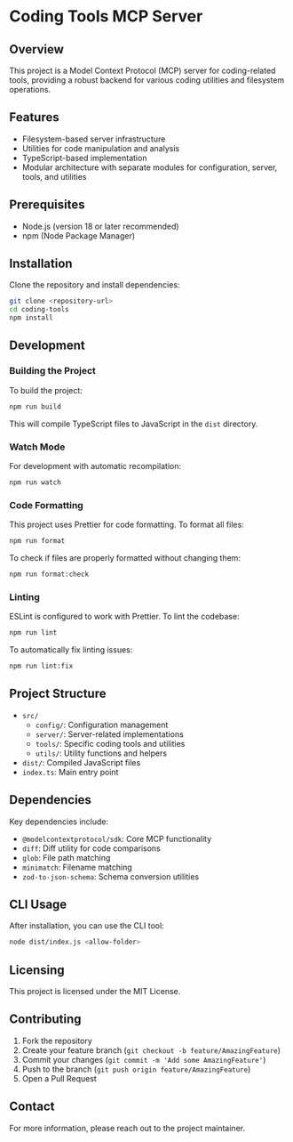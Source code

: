# Coding Tools MCP Server

## Overview

This project is a Model Context Protocol (MCP) server for coding-related tools, providing a robust backend for various coding utilities and filesystem operations.

## Features

- Filesystem-based server infrastructure
- Utilities for code manipulation and analysis
- TypeScript-based implementation
- Modular architecture with separate modules for configuration, server, tools, and utilities

## Prerequisites

- Node.js (version 18 or later recommended)
- npm (Node Package Manager)

## Installation

Clone the repository and install dependencies:

```bash
git clone <repository-url>
cd coding-tools
npm install
```

## Development

### Building the Project

To build the project:

```bash
npm run build
```

This will compile TypeScript files to JavaScript in the `dist` directory.

### Watch Mode

For development with automatic recompilation:

```bash
npm run watch
```

### Code Formatting

This project uses Prettier for code formatting. To format all files:

```bash
npm run format
```

To check if files are properly formatted without changing them:

```bash
npm run format:check
```

### Linting

ESLint is configured to work with Prettier. To lint the codebase:

```bash
npm run lint
```

To automatically fix linting issues:

```bash
npm run lint:fix
```

## Project Structure

- `src/`
  - `config/`: Configuration management
  - `server/`: Server-related implementations
  - `tools/`: Specific coding tools and utilities
  - `utils/`: Utility functions and helpers
- `dist/`: Compiled JavaScript files
- `index.ts`: Main entry point

## Dependencies

Key dependencies include:
- `@modelcontextprotocol/sdk`: Core MCP functionality
- `diff`: Diff utility for code comparisons
- `glob`: File path matching
- `minimatch`: Filename matching
- `zod-to-json-schema`: Schema conversion utilities

## CLI Usage

After installation, you can use the CLI tool:

```bash
node dist/index.js <allow-folder>
```

## Licensing

This project is licensed under the MIT License.

## Contributing

1. Fork the repository
2. Create your feature branch (`git checkout -b feature/AmazingFeature`)
3. Commit your changes (`git commit -m 'Add some AmazingFeature'`)
4. Push to the branch (`git push origin feature/AmazingFeature`)
5. Open a Pull Request

## Contact

For more information, please reach out to the project maintainer.
